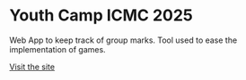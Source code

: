 # Youth Camp ICMC 2025

Web App to keep track of group marks. Tool used to ease the implementation of games.

[Visit the site](https://youth-camp-icmc-2025.web.app)
